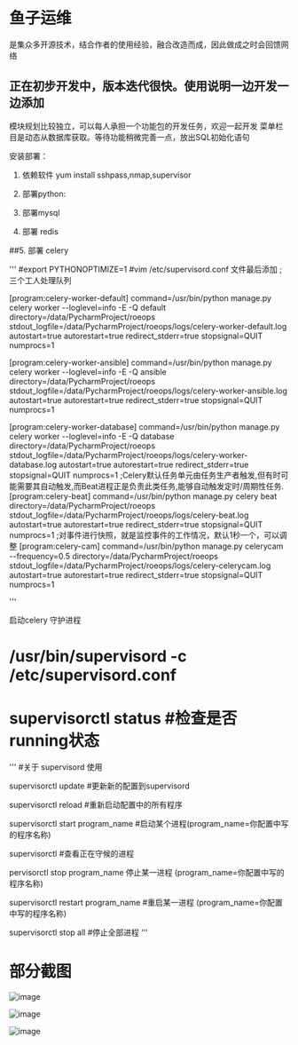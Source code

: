 # 鱼子运维
是集众多开源技术，结合作者的使用经验，融合改造而成，因此做成之时会回馈网络


## 正在初步开发中，版本迭代很快。使用说明一边开发一边添加
模块规划比较独立，可以每人承担一个功能包的开发任务，欢迎一起开发
菜单栏目是动态从数据库获取。等待功能稍微完善一点，放出SQL初始化语句




安装部署：
1. 依赖软件
yum install sshpass,nmap,supervisor

2. 部署python:

3. 部署mysql

4. 部署 redis

##5. 部署 celery

'''
 #export PYTHONOPTIMIZE=1
 #vim /etc/supervisord.conf
文件最后添加
;三个工人处理队列

[program:celery-worker-default]
command=/usr/bin/python manage.py celery worker --loglevel=info -E -Q default
directory=/data/PycharmProject/roeops
stdout_logfile=/data/PycharmProject/roeops/logs/celery-worker-default.log
autostart=true
autorestart=true
redirect_stderr=true
stopsignal=QUIT
numprocs=1

[program:celery-worker-ansible]
command=/usr/bin/python manage.py celery worker --loglevel=info -E -Q ansible
directory=/data/PycharmProject/roeops
stdout_logfile=/data/PycharmProject/roeops/logs/celery-worker-ansible.log
autostart=true
autorestart=true
redirect_stderr=true
stopsignal=QUIT
numprocs=1

[program:celery-worker-database]
command=/usr/bin/python manage.py celery worker --loglevel=info -E -Q database
directory=/data/PycharmProject/roeops
stdout_logfile=/data/PycharmProject/roeops/logs/celery-worker-database.log
autostart=true
autorestart=true
redirect_stderr=true
stopsignal=QUIT
numprocs=1
;Celery默认任务单元由任务生产者触发,但有时可能需要其自动触发,而Beat进程正是负责此类任务,能够自动触发定时/周期性任务.
[program:celery-beat]
command=/usr/bin/python manage.py celery beat
directory=/data/PycharmProject/roeops
stdout_logfile=/data/PycharmProject/roeops/logs/celery-beat.log
autostart=true
autorestart=true
redirect_stderr=true
stopsignal=QUIT
numprocs=1
;对事件进行快照，就是监控事件的工作情况，默认1秒一个，可以调整
[program:celery-cam]
command=/usr/bin/python manage.py celerycam --frequency=0.5
directory=/data/PycharmProject/roeops
stdout_logfile=/data/PycharmProject/roeops/logs/celery-celerycam.log
autostart=true
autorestart=true
redirect_stderr=true
stopsignal=QUIT
numprocs=1

'''

启动celery 守护进程
# /usr/bin/supervisord -c /etc/supervisord.conf
# supervisorctl status #检查是否running状态
'''
#关于 supervisord 使用


supervisorctl update #更新新的配置到supervisord

supervisorctl reload #重新启动配置中的所有程序

supervisorctl start program_name #启动某个进程(program_name=你配置中写的程序名称)

supervisorctl #查看正在守候的进程

pervisorctl stop program_name 停止某一进程 (program_name=你配置中写的程序名称)

supervisorctl restart program_name #重启某一进程 (program_name=你配置中写的程序名称)

supervisorctl stop all #停止全部进程
‘’‘
# 部分截图

![image](https://github.com/qingduyu/roe/blob/master/demo_image/login3.gif)


![image](https://github.com/qingduyu/roe/blob/master/demo_image/demo1.jpg)

![image](https://github.com/qingduyu/roe/blob/master/demo_image/mysql日志解析.jpg)